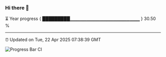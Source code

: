 ### Hi there 👋

⏳ Year progress { █████████▁▁▁▁▁▁▁▁▁▁▁▁▁▁▁▁▁▁▁▁▁ } 30.50 %

---

⏰ Updated on Tue, 22 Apr 2025 07:38:39 GMT

![Progress Bar CI](https://github.com/IshwaranRudhara/GIT-ACTION/workflows/Progress%20Bar%20CI/badge.svg)
